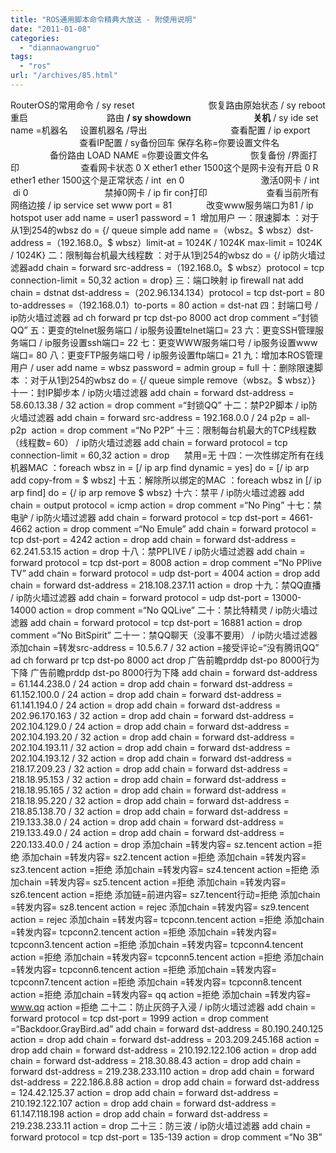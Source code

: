 ```yaml
---
title: "ROS通用脚本命令精典大放送 - 附使用说明"
date: "2011-01-08"
categories: 
  - "diannaowangruo"
tags: 
  - "ros"
url: "/archives/85.html"
---
```


RouterOS的常用命令 / sy reset                              恢复路由原始状态 / sy reboot重启                                路由 **/ sy showdown                              关机** / sy ide set name =机器名     设置机器名 /导出                                  查看配置 / ip export                             查看IP配置 / sy备份回车 保存名称=你要设置文件名                 备份路由 LOAD NAME =你要设置文件名                 恢复备份 /界面打印                         查看网卡状态 0 X ether1 ether 1500这个是网卡没有开启 0 R ether1 ether 1500这个是正常状态 / int  en 0                               激活0网卡 / int  di 0                               禁掉0网卡 / ip fir con打印                        查看当前所有网络边接 / ip service set www port = 81              改变www服务端口为81 / ip hotspot user add name = user1 password = 1  增加用户 一：限速脚本 ：对于从1到254的wbsz do = {/ queue simple add name =（wbsz。$ wbsz）dst-address =（192.168.0。$ wbsz）limit-at = 1024K / 1024K max-limit = 1024K / 1024K} 二：限制每台机最大线程数 ：对于从1到254的wbsz do = {/ ip防火墙过滤器add chain = forward src-address =（192.168.0。$ wbsz）protocol = tcp connection-limit = 50,32 action = drop} 三：端口映射 ip firewall nat add chain = dstnat dst-address =（202.96.134.134）protocol = tcp dst-port = 80 to-addresses =（192.168.0.1）to-ports = 80 action = dst-nat 四：封端口号 / ip防火墙过滤器 ad ch forward pr tcp dst-po 8000 act drop comment =“封锁QQ” 五：更变的telnet服务端口 / ip服务设置telnet端口= 23 六：更变SSH管理服务端口 / ip服务设置ssh端口= 22 七：更变WWW服务端口号 / ip服务设置www端口= 80 八：更变FTP服务端口号 / ip服务设置ftp端口= 21 九：增加本ROS管理用户 / user add name = wbsz password = admin group = full 十：删除限速脚本 ：对于从1到254的wbsz do = {/ queue simple remove（wbsz。$ wbsz）} 十一：封IP脚步本 / ip防火墙过滤器 add chain = forward dst-address = 58.60.13.38 / 32 action = drop comment =“封锁QQ” 十二：禁P2P脚本 / ip防火墙过滤器 add chain = forward src-address = 192.168.0.0 / 24 p2p = all-p2p  action = drop comment =“No P2P” 十三：限制每台机最大的TCP线程数（线程数= 60） / ip防火墙过滤器 add chain = forward protocol = tcp connection-limit = 60,32 action = drop       禁用=无 十四：一次性绑定所有在线机器MAC ：foreach wbsz in = \[/ ip arp find dynamic = yes\] do = \[/ ip arp add copy-from = $ wbsz\] 十五：解除所以绑定的MAC ：foreach wbsz in \[/ ip arp find\] do = {/ ip arp remove $ wbsz} 十六：禁平 / ip防火墙过滤器 add chain = output protocol = icmp action = drop comment =“No Ping” 十七：禁电驴 / ip防火墙过滤器 add chain = forward protocol = tcp dst-port = 4661-4662 action = drop comment =“No Emule” add chain = forward protocol = tcp dst-port = 4242 action = drop add chain = forward dst-address = 62.241.53.15 action = drop 十八：禁PPLIVE / ip防火墙过滤器 add chain = forward protocol = tcp dst-port = 8008 action = drop comment =“No PPlive TV” add chain = forward protocol = udp dst-port = 4004 action = drop add chain = forward dst-address = 218.108.237.11 action = drop 十九：禁QQ直播 / ip防火墙过滤器 add chain = forward protocol = udp dst-port = 13000-14000 action = drop comment =“No QQLive” 二十：禁比特精灵 / ip防火墙过滤器 add chain = forward protocol = tcp dst-port = 16881 action = drop comment =“No BitSpirit” 二十一：禁QQ聊天（没事不要用） / ip防火墙过滤器 添加chain =转发src-address = 10.5.6.7 / 32 action =接受评论=“没有腾讯QQ” ad ch forward pr tcp dst-po 8000 act drop 广告前瞻prddp dst-po 8000行为下降 广告前瞻prddp dst-po 8000行为下降 add chain = forward dst-address = 61.144.238.0 / 24 action = drop add chain = forward dst-address = 61.152.100.0 / 24 action = drop add chain = forward dst-address = 61.141.194.0 / 24 action = drop add chain = forward dst-address = 202.96.170.163 / 32 action = drop add chain = forward dst-address = 202.104.129.0 / 24 action = drop add chain = forward dst-address = 202.104.193.20 / 32 action = drop add chain = forward dst-address = 202.104.193.11 / 32 action = drop add chain = forward dst-address = 202.104.193.12 / 32 action = drop add chain = forward dst-address = 218.17.209.23 / 32 action = drop add chain = forward dst-address = 218.18.95.153 / 32 action = drop add chain = forward dst-address = 218.18.95.165 / 32 action = drop add chain = forward dst-address = 218.18.95.220 / 32 action = drop add chain = forward dst-address = 218.85.138.70 / 32 action = drop add chain = forward dst-address = 219.133.38.0 / 24 action = drop add chain = forward dst-address = 219.133.49.0 / 24 action = drop add chain = forward dst-address = 220.133.40.0 / 24 action = drop 添加chain =转发内容= sz.tencent action =拒绝 添加chain =转发内容= sz2.tencent action =拒绝 添加chain =转发内容= sz3.tencent action =拒绝 添加chain =转发内容= sz4.tencent action =拒绝 添加chain =转发内容= sz5.tencent action =拒绝 添加chain =转发内容= sz6.tencent action =拒绝 添加链=前进内容= sz7.tencent行动=拒绝 添加chain =转发内容= sz8.tencent action = rejec 添加chain =转发内容= sz9.tencent action = rejec 添加chain =转发内容= tcpconn.tencent action =拒绝 添加chain =转发内容= tcpconn2.tencent action =拒绝 添加chain =转发内容= tcpconn3.tencent action =拒绝 添加chain =转发内容= tcpconn4.tencent action =拒绝 添加chain =转发内容= tcpconn5.tencent action =拒绝 添加chain =转发内容= tcpconn6.tencent action =拒绝 添加chain =转发内容= tcpconn7.tencent action =拒绝 添加chain =转发内容= tcpconn8.tencent action =拒绝 添加chain =转发内容= qq action =拒绝 添加chain =转发内容= www.qq action =拒绝 二十二：防止灰鸽子入浸 / ip防火墙过滤器 add chain = forward protocol = tcp dst-port = 1999 action = drop comment =“Backdoor.GrayBird.ad” add chain = forward dst-address = 80.190.240.125 action = drop add chain = forward dst-address = 203.209.245.168 action = drop add chain = forward dst-address = 210.192.122.106 action = drop add chain = forward dst-address = 218.30.88.43 action = drop add chain = forward dst-address = 219.238.233.110 action = drop add chain = forward dst-address = 222.186.8.88 action = drop add chain = forward dst-address = 124.42.125.37 action = drop add chain = forward dst-address = 210.192.122.107 action = drop add chain = forward dst-address = 61.147.118.198 action = drop add chain = forward dst-address = 219.238.233.11 action = drop 二十三：防三波 / ip防火墙过滤器 add chain = forward protocol = tcp dst-port = 135-139 action = drop comment =“No 3B”

